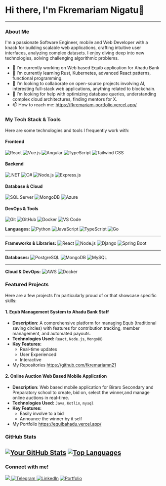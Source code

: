 # Hi there, I'm Fkremariam Nigatu👋

---

### About Me

I'm a passionate Software Engineer, mobile and Web Developer with a knack for building scalable web applications, crafting intuitive user interfaces, analyzing complex datasets. I enjoy diving deep into new technologies, solving challenging algorithmic problems.

- 🔭 I’m currently working on Web based Equib application for Ahadu Bank
- 🌱 I’m currently learning Rust, Kubernetes, advanced React patterns, functional programming.
- 👯 I’m looking to collaborate on open-source projects involving AI, interesting full-stack web applications, anything related to blockchain.
- 🤔 I’m looking for help with optimizing database queries, understanding complex cloud architectures, finding mentors for X.
- 📫 How to reach me: https://fkremariam-portfolio.vercel.app/

### My Tech Stack & Tools

Here are some technologies and tools I frequently work with:
  #### Frontend
  <div>
    <img src="https://img.shields.io/badge/React-20232A?style=for-the-badge&logo=react&logoColor=61DAFB" alt="React" />
    <img src="https://img.shields.io/badge/Vue.js-35495E?style=for-the-badge&logo=vuedotjs&logoColor=4FC08D" alt="Vue.js" />
    <img src="https://img.shields.io/badge/Angular-DD0031?style=for-the-badge&logo=angular&logoColor=white" alt="Angular" />
    <img src="https://img.shields.io/badge/TypeScript-007ACC?style=for-the-badge&logo=typescript&logoColor=white" alt="TypeScript" />
    <img src="https://img.shields.io/badge/Tailwind_CSS-38B2AC?style=for-the-badge&logo=tailwind-css&logoColor=white" alt="Tailwind CSS" />
  </div>
  
  #### Backend
  <div>
    <img src="https://img.shields.io/badge/.NET-512BD4?style=for-the-badge&logo=dotnet&logoColor=white" alt=".NET" />
    <img src="https://img.shields.io/badge/C%23-239120?style=for-the-badge&logo=c-sharp&logoColor=white" alt="C#" />
    <img src="https://img.shields.io/badge/Node.js-339933?style=for-the-badge&logo=nodedotjs&logoColor=white" alt="Node.js" />
    <img src="https://img.shields.io/badge/Express.js-000000?style=for-the-badge&logo=express&logoColor=white" alt="Express.js" />
  </div>

 #### Database & Cloud
  <div>
    <img src="https://img.shields.io/badge/Microsoft%20SQL%20Server-CC2927?style=for-the-badge&logo=microsoft%20sql%20server&logoColor=white" alt="SQL Server" />
    <img src="https://img.shields.io/badge/MongoDB-4EA94B?style=for-the-badge&logo=mongodb&logoColor=white" alt="MongoDB" />
    <img src="https://img.shields.io/badge/Azure-0089D6?style=for-the-badge&logo=microsoft-azure&logoColor=white" alt="Azure" />
  </div>
 
 #### DevOps & Tools
  <div>
    <img src="https://img.shields.io/badge/Git-F05032?style=for-the-badge&logo=git&logoColor=white" alt="Git" />
    <img src="https://img.shields.io/badge/GitHub-100000?style=for-the-badge&logo=github&logoColor=white" alt="GitHub" />
    <img src="https://img.shields.io/badge/Docker-2CA5E0?style=for-the-badge&logo=docker&logoColor=white" alt="Docker" />
    <img src="https://img.shields.io/badge/VS_Code-0078D4?style=for-the-badge&logo=visual%20studio%20code&logoColor=white" alt="VS Code" />
  </div>

**Languages:**
![Python](https://img.shields.io/badge/Python-3776AB?style=for-the-badge&logo=python&logoColor=white)
![JavaScript](https://img.shields.io/badge/JavaScript-F7DF1E?style=for-the-badge&logo=javascript&logoColor=black)
![TypeScript](https://img.shields.io/badge/TypeScript-007ACC?style=for-the-badge&logo=typescript&logoColor=white)
![Go](https://img.shields.io/badge/Go-00ADD8?style=for-the-badge&logo=go&logoColor=white)

---

**Frameworks & Libraries:**
![React](https://img.shields.io/badge/React-61DAFB?style=for-the-badge&logo=react&logoColor=black)
![Node.js](https://img.shields.io/badge/Node.js-339933?style=for-the-badge&logo=node.js&logoColor=white)
![Django](https://img.shields.com/badge/Django-092E20?style=for-the-badge&logo=django&logoColor=white)
![Spring Boot](https://img.shields.io/badge/Spring_Boot-6DB33F?style=for-the-badge&logo=spring-boot&logoColor=white)

---

**Databases:**
![PostgreSQL](https://img.shields.io/badge/PostgreSQL-316192?style=for-the-badge&logo=postgresql&logoColor=white)
![MongoDB](https://img.shields.io/badge/MongoDB-47A248?style=for-the-badge&logo=mongodb&logoColor=white)
![MySQL](https://img.shields.io/badge/MySQL-4479A1?style=for-the-badge&logo=mysql&logoColor=white)

---

**Cloud & DevOps:**
![AWS](https://img.shields.io/badge/AWS-232F3E?style=for-the-badge&logo=amazon-aws&logoColor=white)
![Docker](https://img.shields.io/badge/Docker-2496ED?style=for-the-badge&logo=docker&logoColor=white)
### Featured Projects

Here are a few projects I'm particularly proud of or that showcase specific skills:

#### 1. Equb Management System to Ahadu Bank Staff
- **Description:** A comprehensive platform for managing Equb (traditional saving circles) with features for contribution tracking, member management, and automated payouts.
- **Technologies Used:** `React`, `Node.js`, `MongoDB`
- **Key Features:**
    - Real-time updates
    - User Experienced
    - Interactive
- My Repositories https://github.com/fkremariamn21
#### 2. Online Auction Web Based Mobile Application
- **Description:** Web based mobile application for Biraro Secondary and Preparatory school to create, bid on, select the winner,and manage online auctions in real-time.
- **Technologies Used:** `Java`, `Kotlin`, `mysql`
- **Key Features:**
    - Easily involve to a bid
    - Announce the winner by it self
- My Portfolio https://equibahadu.vercel.app/


### GitHub Stats

[![Your GitHub Stats](https://github-readme-stats.vercel.app/api?username=fkremariamn21&show_icons=true&theme=radical)](https://github.com/anuraghazra/github-readme-stats)
[![Top Languages](https://github-readme-stats.vercel.app/api/top-langs/?username=fkremariamn21&layout=compact&theme=radical)](https://github.com/anuraghazra/github-readme-stats)
---

### Connect with me!

   <a href="mailto:fkrman45@gmail.com">
      <img src="https://img.shields.io/badge/Gmail-D14836?style=for-the-badge&logo=gmail&logoColor=white" />
    </a>
    <a href="https://t.me/F_21_Nigatu" target="_blank" rel="noopener noreferrer">
  <img src="https://img.shields.io/badge/Telegram-2CA5E0?style=for-the-badge&logo=telegram&logoColor=white" alt="Telegram"/>
</a>
  </div

[![LinkedIn](https://img.shields.io/badge/LinkedIn-0077B5?style=for-the-badge&logo=linkedin&logoColor=white)](https://www.linkedin.com/in/fkremariam-nigatu-1b5392337/)
[![Portfolio](https://img.shields.io/badge/Portfolio-FF5722?style=for-the-badge&logo=wordpress&logoColor=white)](https://fkremariam-portfolio.vercel.app/)
